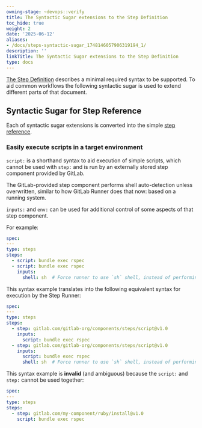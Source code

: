 ```yaml
---
owning-stage: ~devops::verify
title: The Syntactic Sugar extensions to the Step Definition
toc_hide: true
weight: 2
date: '2025-06-12'
aliases:
- /docs/steps-syntactic-sugar_1748146057906319194_1/
description: ''
linkTitle: The Syntactic Sugar extensions to the Step Definition
type: docs
---
```


[The Step Definition](step-definition.md) describes a minimal required syntax
to be supported. To aid common workflows the following syntactic sugar is used
to extend different parts of that document.

## Syntactic Sugar for Step Reference

Each of syntactic sugar extensions is converted into the simple
[step reference](step-definition.md#steps-that-use-other-steps).

### Easily execute scripts in a target environment

`script:` is a shorthand syntax to aid execution of simple scripts, which cannot be used with `step:`
and is run by an externally stored step component provided by GitLab.

The GitLab-provided step component performs shell auto-detection unless overwritten,
similar to how GitLab Runner does that now: based on a running system.

`inputs:` and `env:` can be used for additional control of some aspects of that step component.

For example:

```yaml
spec:
---
type: steps
steps:
  - script: bundle exec rspec
  - script: bundle exec rspec
    inputs:
      shell: sh  # Force runner to use `sh` shell, instead of performing auto-detection
```

This syntax example translates into the following equivalent syntax for
execution by the Step Runner:

```yaml
spec:
---
type: steps
steps:
  - step: gitlab.com/gitlab-org/components/steps/script@v1.0
    inputs:
      script: bundle exec rspec
  - step: gitlab.com/gitlab-org/components/steps/script@v1.0
    inputs:
      script: bundle exec rspec
      shell: sh  # Force runner to use `sh` shell, instead of performing auto-detection
```

This syntax example is **invalid** (and ambiguous) because the `script:` and `step:` cannot be used together:

```yaml
spec:
---
type: steps
steps:
  - step: gitlab.com/my-component/ruby/install@v1.0
    script: bundle exec rspec
```
